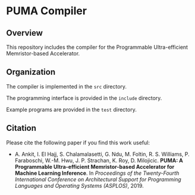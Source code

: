 
# PUMA Compiler

## Overview

This repository includes the compiler for the Programmable Ultra-efficient Memristor-based Accelerator.

## Organization

The compiler is implemented in the `src` directory.

The programming interface is provided in the `include` directory.

Example programs are provided in the `test` directory.

## Citation

Please cite the following paper if you find this work useful:

* A. Ankit, I. El Hajj, S. Chalamalasetti, G. Ndu, M. Foltin, R. S. Williams, P. Faraboschi, W.-M. Hwu, J. P. Strachan, K. Roy, D. Milojicic.
  **PUMA: A Programmable Ultra-efficient Memristor-based Accelerator for Machine Learning Inference**.
  In *Proceedings of the Twenty-Fourth International Conference on Architectural Support for Programming Languages and Operating Systems (ASPLOS)*, 2019.

